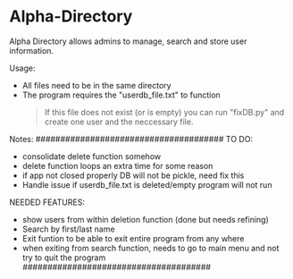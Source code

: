 # Alpha-Directory

Alpha Directory allows admins to manage, search and store user information. 

Usage:
- All files need to be in the same directory
- The program requires the "userdb_file.txt" to function
  > If this file does not exist (or is empty) you can run "fixDB.py" and create one user and the neccessary file. 

Notes:
######################################
TO DO: 
- consolidate delete function somehow
- delete function loops an extra time for some reason
- if app not closed properly DB will not be pickle, need fix this
- Handle issue if userdb_file.txt is deleted/empty program will not run

NEEDED FEATURES:
- show users from within deletion function (done but needs refining)
- Search by first/last name
- Exit funtion to be able to exit entire program from any where
- when exiting from search function, needs to go to main menu and not try to quit the program
######################################

